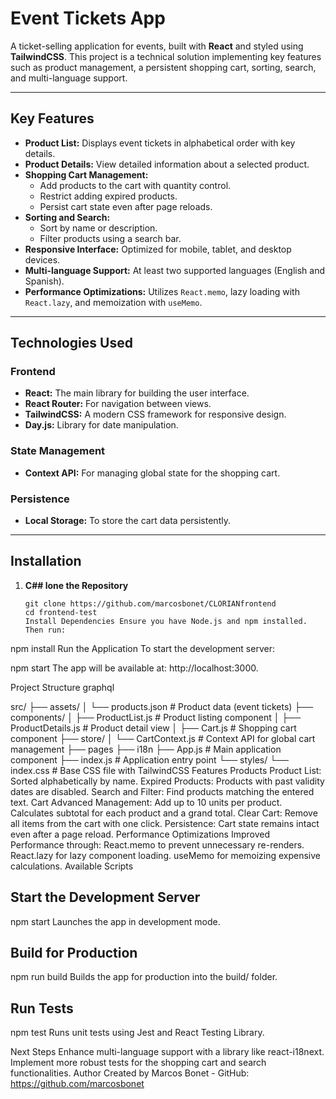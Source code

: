 # **Event Tickets App**

A ticket-selling application for events, built with **React** and styled using **TailwindCSS**. This project is a technical solution implementing key features such as product management, a persistent shopping cart, sorting, search, and multi-language support.

---

## **Key Features**

- **Product List:** Displays event tickets in alphabetical order with key details.
- **Product Details:** View detailed information about a selected product.
- **Shopping Cart Management:**
  - Add products to the cart with quantity control.
  - Restrict adding expired products.
  - Persist cart state even after page reloads.
- **Sorting and Search:**
  - Sort by name or description.
  - Filter products using a search bar.
- **Responsive Interface:** Optimized for mobile, tablet, and desktop devices.
- **Multi-language Support:** At least two supported languages (English and Spanish).
- **Performance Optimizations:** Utilizes `React.memo`, lazy loading with `React.lazy`, and memoization with `useMemo`.

---

## **Technologies Used**

### **Frontend**

- **React:** The main library for building the user interface.
- **React Router:** For navigation between views.
- **TailwindCSS:** A modern CSS framework for responsive design.
- **Day.js:** Library for date manipulation.

### **State Management**

- **Context API:** For managing global state for the shopping cart.

### **Persistence**

- **Local Storage:** To store the cart data persistently.

---

## **Installation**

1. **C## lone the Repository**
   ```
   git clone https://github.com/marcosbonet/CLORIANfrontend
   cd frontend-test
   Install Dependencies Ensure you have Node.js and npm installed. Then run:
   ```

npm install
Run the Application To start the development server:

npm start
The app will be available at: http://localhost:3000.

Project Structure
graphql

src/
├── assets/
│ └── products.json # Product data (event tickets)
├── components/
│ ├── ProductList.js # Product listing component
│ ├── ProductDetails.js # Product detail view
│ ├── Cart.js # Shopping cart component
├── store/
│ └── CartContext.js # Context API for global cart management
├── pages
├── i18n
├── App.js # Main application component
├── index.js # Application entry point
└── styles/
└── index.css # Base CSS file with TailwindCSS
Features
Products
Product List: Sorted alphabetically by name.
Expired Products: Products with past validity dates are disabled.
Search and Filter: Find products matching the entered text.
Cart
Advanced Management:
Add up to 10 units per product.
Calculates subtotal for each product and a grand total.
Clear Cart: Remove all items from the cart with one click.
Persistence: Cart state remains intact even after a page reload.
Performance Optimizations
Improved Performance through:
React.memo to prevent unnecessary re-renders.
React.lazy for lazy component loading.
useMemo for memoizing expensive calculations.
Available Scripts

## Start the Development Server

npm start
Launches the app in development mode.

## Build for Production

npm run build
Builds the app for production into the build/ folder.

## Run Tests

npm test
Runs unit tests using Jest and React Testing Library.

Next Steps
Enhance multi-language support with a library like react-i18next.
Implement more robust tests for the shopping cart and search functionalities.
Author
Created by Marcos Bonet - GitHub:
https://github.com/marcosbonet
